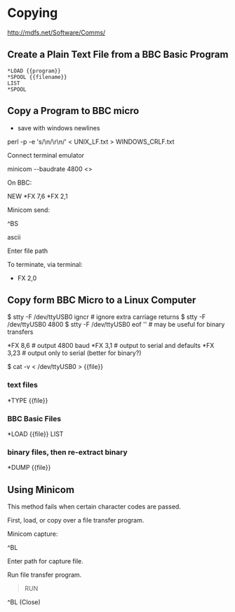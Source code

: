 # Copying

http://mdfs.net/Software/Comms/

## Create a Plain Text File from a BBC Basic Program

```
*LOAD {{program}}
*SPOOL {{filename}}
LIST
*SPOOL
```

## Copy a Program to BBC micro

* save with windows newlines

perl -p -e 's/\n/\r\n/' < UNIX_LF.txt > WINDOWS_CRLF.txt

Connect terminal emulator

minicom --baudrate 4800 <<config name>>

On BBC:

NEW
*FX 7,6
*FX 2,1

Minicom send:

^BS

ascii

<Enter>

Enter file path

To terminate, via terminal:

* FX 2,0

## Copy form BBC Micro to a Linux Computer

$ stty -F /dev/ttyUSB0 igncr # ignore extra carriage returns
$ stty -F /dev/ttyUSB0 4800
$ stty -F /dev/ttyUSB0 eof '' # may be useful for binary transfers

*FX 8,6 # output 4800 baud
*FX 3,1 # output to serial and defaults
*FX 3,23 # output only to serial (better for binary?)

$ cat -v < /dev/ttyUSB0 > {{file}}

### text files

*TYPE {{file}}

### BBC Basic Files

*LOAD {{file}}
LIST

### binary files, then re-extract binary

*DUMP {{file}}

## Using Minicom

This method fails when certain character codes are passed.

First, load, or copy over a file transfer program.

Minicom capture:

^BL

Enter path for capture file.

Run file transfer program.

> RUN

^BL (Close)
